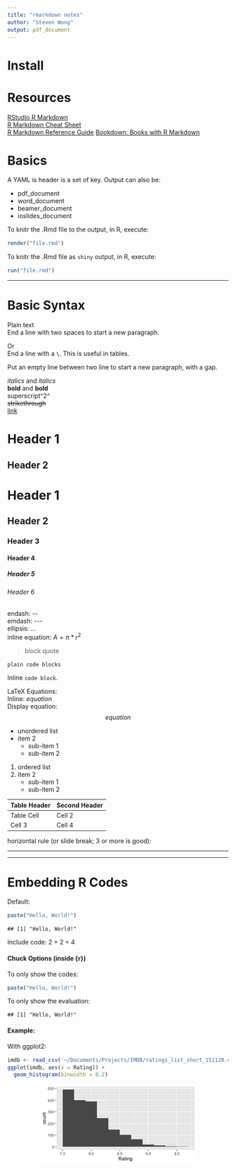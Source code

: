 ```yaml
---
title: "rmarkdown notes"
author: "Steven Wong"
output: pdf_document
---
```


# Install

# Resources

[RStudio R Markdown][1]  
[R Markdown Cheat Sheet][2]  
[R Markdown Reference Guide][3]
[Bookdown: Books with R Markdown][4]

[1]: http://rmarkdown.rstudio.com/
[2]: https://www.rstudio.com/wp-content/uploads/2015/02/rmarkdown-cheatsheet.pdf
[3]: https://www.rstudio.com/wp-content/uploads/2015/03/rmarkdown-reference.pdf
[4]: https://bookdown.org/yihui/bookdown/

# Basics

A YAML is header is a set of key. Output can also be:  

* pdf_document
* word_document
* beamer_document
* ioslides_document

To knitr the .Rmd file to the output, in R, execute:

```r
render("file.rmd")
```

To knitr the .Rmd file as `shiny` output, in R, execute:

```r
run("file.rmd")
```

***

# Basic Syntax

Plain text  
End a line with two spaces
to start a new paragraph.  

Or\
End a line with a `\`. This is useful in tables.

Put an empty line between two line 
to start a new paragraph, with a gap.

*italics* and _italics_  
**bold** and __bold__  
superscript^2^  
~~strikethrough~~  
[link](www.rstudio.com)  

Header 1
========

Header 2
--------

# Header 1  

## Header 2  

### Header 3

#### Header 4

##### Header 5

###### Header 6

endash: --  
emdash: ---  
ellipsis: ...  
inline equation: $A = \pi*r^{2}$  

> block quote

```
plain code blocks
```

Inline `code block`. 

LaTeX Equations:  
Inline: $equation$  
Display equation: $$ equation $$

* unordered list
* item 2
	+ sub-item 1
	+ sub-item 2

1. ordered list
2. item 2
	+ sub-item 1
	+ sub-item 2

Table Header | Second Header
------------ | -------------
Table Cell   | Cell 2
Cell 3       | Cell 4 

horizontal rule (or slide break; 3 or more is good):  

---
***

# Embedding R Codes

Default:

```r
paste("Hello, World!")
```

```
## [1] "Hello, World!"
```

Include code: 2 + 2 = 4

#### Chuck Options (inside {r})

To only show the codes:

```r
paste("Hello, World!")
```
To only show the evaluation:

```
## [1] "Hello, World!"
```
#### Example: 


With ggplot2:

```r
imdb <- read_csv('~/Documents/Projects/IMDB/ratings_list_short_151120.csv')
ggplot(imdb, aes(x = Rating)) + 
  geom_histogram(binwidth = 0.2)
```

<img src="figure/unnamed-chunk-7-1.png" title="plot of chunk unnamed-chunk-7" alt="plot of chunk unnamed-chunk-7" style="display: block; margin: auto;" />

